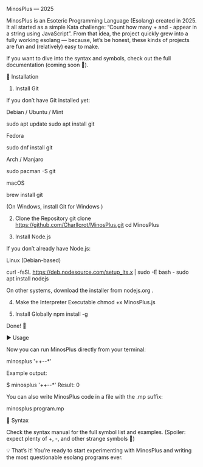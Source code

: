 MinosPlus — 2025

MinosPlus is an Esoteric Programming Language (Esolang) created in 2025.
It all started as a simple Kata challenge: “Count how many + and - appear in a string using JavaScript”. From that idea, the project quickly grew into a fully working esolang — because, let’s be honest, these kinds of projects are fun and (relatively) easy to make.

If you want to dive into the syntax and symbols, check out the full documentation
 (coming soon 👀).

🔧 Installation
1. Install Git

If you don’t have Git installed yet:

Debian / Ubuntu / Mint

sudo apt update
sudo apt install git


Fedora

sudo dnf install git


Arch / Manjaro

sudo pacman -S git


macOS

brew install git


(On Windows, install Git for Windows
)

2. Clone the Repository
git clone https://github.com/Charllcrot/MinosPlus.git
cd MinosPlus

3. Install Node.js

If you don’t already have Node.js:

Linux (Debian-based)

curl -fsSL https://deb.nodesource.com/setup_lts.x | sudo -E bash -
sudo apt install nodejs


On other systems, download the installer from nodejs.org
.

4. Make the Interpreter Executable
chmod +x MinosPlus.js

5. Install Globally
npm install -g


Done! 🎉

▶️ Usage

Now you can run MinosPlus directly from your terminal:

minosplus '++--*'


Example output:

$ minosplus '++--*'
Result: 0


You can also write MinosPlus code in a file with the .mp suffix:

minosplus program.mp

📜 Syntax

Check the syntax manual
 for the full symbol list and examples.
(Spoiler: expect plenty of +, -, and other strange symbols 👾)

💡 That’s it! You’re ready to start experimenting with MinosPlus and writing the most questionable esolang programs ever.
